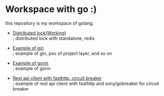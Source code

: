 # Workspace with go :)  
this repository is my workspace of golang.  

- <a href="distributedlock">Distributed lock(Working)</a>  
; distributed lock with standalone, redis  

- <a href="gin">Example of gin</a>  
; example of gin, poc of project layer, and so on  

- <a href="orm/gorm">Example of gorm</a>  
; example of gorm  

- <a href="client/client1">Rest api client with fasthttp, circuit breaker</a>  
; example of rest api client with fasthttp and sony/gobreaker for circuit breaker  

